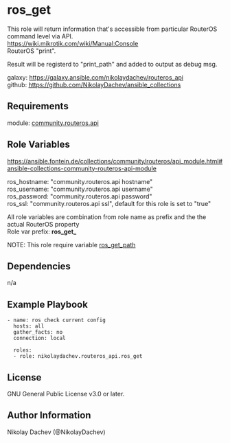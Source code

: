 ros_get
=========

This role will return information that's accessible from particular RouterOS command level via API.  
https://wiki.mikrotik.com/wiki/Manual:Console  
RouterOS "print".

Result will be registerd to "print_path" and added to output as debug msg.

galaxy: https://galaxy.ansible.com/nikolaydachev/routeros_api  
github: https://github.com/NikolayDachev/ansible_collections  

Requirements
------------

module: [community.routeros.api](https://galaxy.ansible.com/community/routeros)

Role Variables
--------------

https://ansible.fontein.de/collections/community/routeros/api_module.html#ansible-collections-community-routeros-api-module  

ros_hostname: "community.routeros.api hostname"  
ros_username: "community.routeros.api username"  
ros_password: "community.routeros.api password"  
ros_ssl: "community.routeros.api ssl", default for this role is set to "true"  

All role variables are combination from role name as prefix and the the actual RouterOS property   
Role var prefix: **ros_get_**  

NOTE: This role require variable [ros_get_path](https://ansible.fontein.de/collections/community/routeros/api_module.html#parameter-path)


Dependencies
------------

n/a

Example Playbook
----------------
```
- name: ros check current config
  hosts: all
  gather_facts: no
  connection: local

  roles:
  - role: nikolaydachev.routeros_api.ros_get
```
License
-------

GNU General Public License v3.0 or later.

Author Information
------------------

Nikolay Dachev (@NikolayDachev)